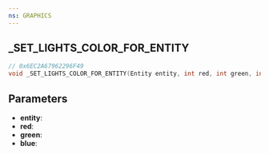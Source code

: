 ```yaml
---
ns: GRAPHICS
---
```

## _SET_LIGHTS_COLOR_FOR_ENTITY

```c
// 0x6EC2A67962296F49
void _SET_LIGHTS_COLOR_FOR_ENTITY(Entity entity, int red, int green, int blue);
```

## Parameters
* **entity**:
* **red**:
* **green**:
* **blue**:
